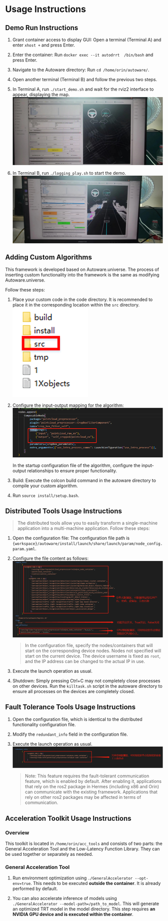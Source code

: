 # Usage Instructions

## Demo Run Instructions


1.  Grant container access to display GUI: Open a terminal (Terminal A) and enter `xhost +` and press Enter.

2.  Enter the container: Run `docker exec --it autodrrt  /bin/bash` and press Enter.

3.  Navigate to the Autoware directory: Run `cd /home/orin/autoware/`.

4.  Open another terminal (Terminal B) and follow the previous two steps.

5.  In Terminal A, run `./start_demo.sh` and wait for the rviz2 interface to appear, displaying the map.
    ![avatar](../imgs/rviz.jpeg)

6.  In Terminal B, run `./logging_play.sh` to start the demo.
    ![avatar](../imgs/demo.jpeg)

## Adding Custom Algorithms

This framework is developed based on Autoware.universe. The process of inserting custom functionality into the framework is the same as modifying Autoware.universe.

Follow these steps:

1.  Place your custom code in the code directory. It is recommended to place it in the corresponding location within the `src` directory.
    ![avatar](../imgs/add_src.png)

2.  Configure the input-output mapping for the algorithm:
    ![avatar](../imgs/remap.png)

    In the startup configuration file of the algorithm, configure the input-output relationships to ensure proper functionality.

3.  Build: Execute the colcon build command in the autoware directory to compile your custom algorithm.

4.  Run `source install/setup.bash`.

## Distributed Tools Usage Instructions

> The distributed tools allow you to easily transform a single-machine application into a multi-machine application. Follow these steps:

1.  Open the configuration file: The configuration file path is `{workspace}/autoware/install/launch/share/launch/param/node_config.param.yaml`.

2.  Configure the file content as follows:
    ![avatar](../imgs/node_param.png)

    > In the configuration file, specify the nodes/containers that will start on the corresponding device nodes. Nodes not specified will start on the current device. The device username is fixed as `root`, and the IP address can be changed to the actual IP in use.

3.  Execute the launch operation as usual.

4.  Shutdown: Simply pressing Ctrl+C may not completely close processes on other devices. Run the `killtask.sh` script in the autoware directory to ensure all processes on the devices are completely closed.

## Fault Tolerance Tools Usage Instructions

1.  Open the configuration file, which is identical to the distributed functionality configuration file.

2.  Modify the `redundant_info` field in the configuration file.

3.  Execute the launch operation as usual.
    ![avatar](../imgs/node_param2.png)

    > Note: This feature requires the fault-tolerant communication feature, which is enabled by default. After enabling it, applications that rely on the ros2 package in Hermes (including x86 and Orin) can communicate with the existing framework. Applications that rely on other ros2 packages may be affected in terms of communication.

## Acceleration Toolkit Usage Instructions

### Overview

This toolkit is located in `/home/orin/acc_tools` and consists of two parts: the General Acceleration Tool and the Low-Latency Function Library. They can be used together or separately as needed.

### General Acceleration Tool

1.  Run environment optimization using `./GeneralAccelerator --opt-env=true`. This needs to be executed **outside the container**. It is already performed by default.

2.  You can also accelerate inference of models using `./GeneralAccelerator --model-path=/path_to_model`. This will generate an optimized TRT model in the model directory. This step requires **an NVIDIA GPU device and is executed within the container**.
